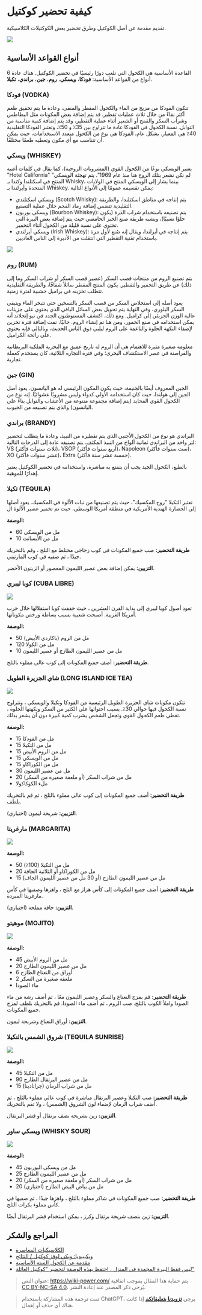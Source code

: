 # كيفية تحضير كوكتيل

تقديم مقدمة عن أصل الكوكتيل وطرق تحضير بعض الكوكتيلات الكلاسيكية.

![](https://img.wiki-power.com/d/wiki-media/img/20221117232614.png)

## أنواع القواعد الأساسية

القاعدة الأساسية هي الكحول التي تلعب دورًا رئيسيًا في تحضير الكوكتيل. هناك عادة 6 أنواع من القواعد الأساسية: **فودكا**، **ويسكي**، **روم**، **جين**، **براندي**، **تكيلا**.

### فودكا (VODKA)

تتكون الفودكا من مزيج من الماء والكحول المقطر والمنقى، وعادة ما يتم تحقيق طعم أكثر نقاءً من خلال ثلاث عمليات تقطير. قد يتم إضافة بعض المكونات مثل البطاطس وشراب السكر والقمح أو الشعير أثناء عملية التقطير، وقد يتم إضافة كمية مناسبة من التوابل. نسبة الكحول في الفودكا عادة ما تتراوح بين 35٪ و 50٪، وتعتبر الفودكا التقليدية 40٪ هي المعيار. بشكل عام، الفودكا هي نوع من الكحول متعدد الاستخدامات، حيث يمكن أن تتناسب مع أي مكون وتعطيه طعمًا مختلفًا.

### ويسكي (WHISKEY)

يعتبر الويسكي نوعًا من الكحول القوي (المشروبات الروحية)، كما يقال في كلمات أغنية "Hotel California" "لم نكن نشعر بتلك الروح هنا منذ عام 1969". يتم تهجئة الويسكي المنتج في اسكتلندا وكندا بـ Whisky، بينما يشار إلى الويسكي المنتج في الولايات المتحدة وأيرلندا بـ Whiskey. يمكن تقسيمه عمومًا إلى الأنواع التالية:

- ويسكي اسكتلندي (Scotch Whisky): يتم إنتاجه في مناطق اسكتلندا، والطريقة التقليدية تتضمن إضافة رماد الفحم خلال عملية التصنيع.
- ويسكي بوربون (Bourbon Whiskey): يتم تصنيعه باستخدام شراب الذرة (يكون حلوًا نسبيًا)، ويشبه طريقة صنع الخبز الحامضي حيث يتم إضافة بعض البيرة التي تحتوي على نسبة قليلة من الكحول أثناء التخمير.
- ويسكي أيرلندي (Irish Whiskey): يتم إنتاجه في أيرلندا، ويقال إنه صُنع لأول مرة باستخدام تقنية التقطير التي انتقلت من الأديرة إلى الناس العاديين.

![](https://img.wiki-power.com/d/wiki-media/img/20210305001642.jpg)

### روم (RUM)

يتم تصنيع الروم من منتجات قصب السكر (عصير قصب السكر أو شراب السكر وما إلى ذلك) عن طريق التخمير والتقطير. يكون المنتج المقطر سائلاً شفافًا، والطريقة التقليدية تتطلب تخزينه في براميل خشبية لفترة زمنية.

يعود أصله إلى استخلاص السكر من قصب السكر بالتسخين حتى تتبخر الماء ويتبقى السكر البلوري، وفي النهاية يتم تحويل بعض السائل الباقي الذي يحتوي على جزيئات عالية الوزن الجزيئي إلى كراميل. ومع ذلك، اكتشف المستوطنون الجدد في نيو إنجلاند أنه يمكن استخدامه في صنع الخمور، ومن هنا تم إنشاء الروم. حاليًا، تمت إضافة فترة تخزين لإضفاء النكهة الحلوة والناعمة على الروم ليلبي ذوق الناس الحديث، وبالتالي فإنه يحتوي على رائحة الكراميل.

معلومة صغيرة مثيرة للاهتمام هي أن الروم له تاريخ عميق مع البحرية الملكية البريطانية والقراصنة في عصر الاستكشاف البحري؛ وفي فترة التجارة الثلاثية، كان يستخدم كعملة تجارية.

### جين (GIN)

الجين المعروف أيضًا بالجنيفة، حيث يكون المكون الرئيسي له هو اليانسون. يعود أصل الجين إلى هولندا، حيث كان استخدامه الأولي كدواء وليس مشروبًا عشوائيًا. إنه نوع من الكحول القوي المحايد (يتم إضافة مجموعة متنوعة من الأعشاب والتوابل بناءً على اليانسون) والذي يتم تصنيعه من الحبوب.

### براندي (BRANDY)

البراندي هو نوع من الكحول الأجنبي الذي يتم تقطيره من النبيذ، وعادة ما يتطلب لتحضير لتر واحد من البراندي ثمانية ألواح من النبيذ المكثف. يتم تصنيفه عادة إلى الدرجات التالية: VS (ثلاث سنوات فأكثر)، VSOP (أربع سنوات فأكثر)، Napoleon (ست سنوات فأكثر)، XO (عشر سنوات فأكثر)، Extra (خمسة عشر سنة فأكثر).

بالطبع، الكحول الجيد يجب أن يتمتع به مباشرة، واستخدامه في تحضير الكوكتيل يعتبر إهدارًا للموهبة.

### تكيلا (TEQUILA)

تعتبر التكيلا "روح المكسيك"، حيث يتم تصنيعها من نبات الألوة في المكسيك. يعود أصلها إلى الحضارة الهندية الأمريكية في منطقة أمريكا الوسطى، حيث تم تخمير عصير الألوة ال

**الوصفة:**

- 60 مل من الويسكي
- 10 مل من الأبسانث

**طريقة التحضير:** صب جميع المكونات في كوب زجاجي مختلط مع الثلج ، وقم بالتحريك جيدًا ، ثم صفيه في كوب المارتيني.

**التزيين:** يمكن إضافة بعض عصير الليمون المعصور أو الزيتون الأخضر.

### كوبا ليبري (CUBA LIBRE)

![](https://img.wiki-power.com/d/wiki-media/img/20221117230135.jpg)

تعود أصول كوبا ليبري إلى بداية القرن العشرين ، حيث حققت كوبا استقلالها خلال حرب أمريكا الغربية. أصبحت شعبية بسبب بساطة ورخص مكوناتها.

**الوصفة:**

- 50 مل من الروم (باكاردي الأبيض)
- 120 مل من الكولا
- 10 مل من عصير الليمون الطازج أو عصير الليمون

**طريقة التحضير:** أضف جميع المكونات إلى كوب عالي مملوء بالثلج.

### شاي الجزيرة الطويل (LONG ISLAND ICE TEA)

![](https://img.wiki-power.com/d/wiki-media/img/20221117230624.png)

تتكون مكونات شاي الجزيرة الطويل الرئيسية من الفودكا وتكيلا والويسكي ، وتتراوح نسبة الكحول فيها حوالي 30٪. بسبب احتوائها على الكثير من السكر ونكهتها الحلوة ، تغطي طعم الكحول القوي وتجعل الشخص يشرب كمية كبيرة دون أن يشعر بذلك.

**الوصفة:**

- 15 مل من الفودكا
- 15 مل من التكيلا
- 15 مل من الروم الأبيض
- 15 مل من الويسكي
- 15 مل من الكوراكاو
- 30 مل من عصير الليمون
- 20 مل من شراب السكر (أو ملعقة صغيرة من السكر)
- ملء الكوكاكولا

**طريقة التحضير:** أضف جميع المكونات إلى كوب عالي مملوء بالثلج ، ثم قم بالتحريك بلطف.

**التزيين:** شريحة ليمون (اختياري).

### مارغريتا (MARGARITA)

![](https://img.wiki-power.com/d/wiki-media/img/20221117230055.jpg)

**الوصفة:**

- 50 مل من التكيلا (100٪)
- 20 مل من الكوراكاو أو الثلاثية الجافة
- 15 مل من عصير الليمون الطازج (أو 30 مل من عصير الليمون الجاف)

**طريقة التحضير:** أضف جميع المكونات إلى كأس هزاز مع الثلج ، واهزها وصفيها في كأس مارغريتا المبردة.

**التزيين:** حافة مملحة (اختياري).

### موهيتو (MOJITO)

![](https://img.wiki-power.com/d/wiki-media/img/20221117230116.jpg)

**الوصفة:**

- 45 مل من الروم الأبيض
- 20 مل من عصير الليمون الطازج
- 6 أوراق من النعناع الطازج
- 2 ملعقة صغيرة من السكر
- ماء الصودا

**طريقة التحضير:** قم بمزج النعناع والسكر وعصير الليمون معًا ، ثم أضف رشة من ماء الصودا واملأ الكوب بالثلج. صب الروم ، ثم أضف ماء الصودا. قم بالتحريك بلطف لمزج جميع المكونات.

**التزيين:** أوراق النعناع وشريحة ليمون.

### شروق الشمس بالتكيلا (TEQUILA SUNRISE)

![](https://img.wiki-power.com/d/wiki-media/img/20221117230437.png)

**الوصفة:**

- 45 مل من التكيلا
- 90 مل من عصير البرتقال الطازج
- 15 مل من شراب الرمان (جرانادينا)

**طريقة التحضير:** صب التكيلا وعصير البرتقال مباشرة في كوب عالي مملوء بالثلج ، ثم أضف شراب الرمان لإضفاء لون الشروق (الشمس) ، ولا تقم بالتحريك.

**التزيين:** زين بشريحة نصف برتقال أو قشر البرتقال.

### ويسكي ساور (WHISKY SOUR)

![](https://img.wiki-power.com/d/wiki-media/img/20221117230127.jpg)

**الوصفة:**

- 45 مل من ويسكي البوربون
- 25 مل من عصير الليمون الطازج
- 20 مل من شراب السكر (أو ملعقة صغيرة من السكر)
- 20 مل من بياض البيض الطازج (اختياري)

**طريقة التحضير:** صب جميع المكونات في شاكر مملوء بالثلج ، واهزها جيدًا ، ثم صفيها في كأس مملوء بكرات الثلج.

**التزيين:** زين بنصف شريحة برتقال وكرز ، يمكن استخدام قشر البرتقال أيضًا.

## المراجع والشكر

- [الكلاسيكيات المعاصرة](https://iba-world.com/contemporary-classics/)
- [ويكيبيديا: ويكي لوفز كوكتيل / النتائج](https://de.wikipedia.org/wiki/Wikipedia:Wiki_Loves_Cocktails/Ergebnisse)
- [مقدمة عن الكحول الستة الأساسية](https://mp.weixin.qq.com/s/AO9cOWJMvcOg4qVcJYApKA)
- [ليس فقط البيرة المجمدة في المنزل ، احتفظ بهذه الوصفة لتحضير "كوكتيل العائلة"](https://sspai.com/post/68125)

> عنوان النص: <https://wiki-power.com/>
> يتم حماية هذا المقال بموجب اتفاقية [CC BY-NC-SA 4.0](https://creativecommons.org/licenses/by/4.0/deed.zh)، يُرجى ذكر المصدر عند إعادة النشر.

> تمت ترجمة هذه المشاركة باستخدام ChatGPT، يرجى [**تزويدنا بتعليقاتكم**](https://github.com/linyuxuanlin/Wiki_MkDocs/issues/new) إذا كانت هناك أي حذف أو إهمال.